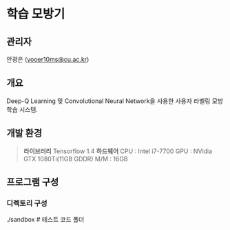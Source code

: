 # 학습 모방기

## 관리자 

안광은 (yooer10ms@cu.ac.kr)

## 개요

 Deep-Q Learning 및 Convolutional Neural Network을 사용한 사용자 라벨링 모방학습 시스템. 

## 개발 환경

> **라이브러리**
> Tensorflow 1.4
> **하드웨어**
> CPU : Intel i7-7700
> GPU : NVidia GTX 1080Ti(11GB GDDR)
> M/M : 16GB

## 프로그램 구성

### 디렉토리 구성
./sandbox           # 테스트 코드 폴더